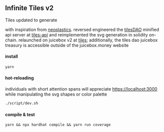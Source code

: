 ## Infinite Tiles v2 

Tiles updated to generate 

with inspiration from [neoplastics](https://neolastics.com/). reversed engineered the [tilesDAO](https://tiles.art/#/) minified api server at [tiles-api](https://github.com/TileDAO/tiles-api) and reimplemented the svg generation in solidity on-chain. relaunched on juicebox v2 at [tiles](https://tiles.wtf); additionally, the tiles dao juicebox treasury is accessible outside of the juicebox.money website

#### install

```bash
yarn
```

#### hot-reloading

individuals with short attention spans will appreciate [https://localhost:3000](https://localhost:3000/) while manipulating the svg shapes or color palette

```bash
./script/dev.sh
```

#### compile & test

`yarn && npx hardhat compile && yarn run coverage`
